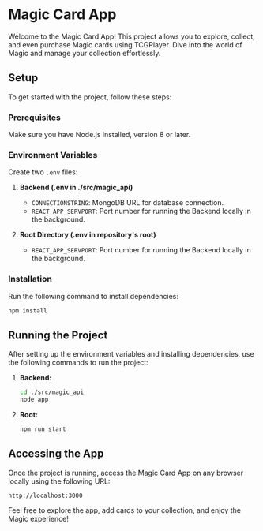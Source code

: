 # Magic Card App

Welcome to the Magic Card App! This project allows you to explore, collect, and even purchase Magic cards using TCGPlayer. Dive into the world of Magic and manage your collection effortlessly.

## Setup

To get started with the project, follow these steps:

### Prerequisites

Make sure you have Node.js installed, version 8 or later.

### Environment Variables

Create two `.env` files:

1. **Backend (.env in ./src/magic_api)**
    - `CONNECTIONSTRING`: MongoDB URL for database connection.
    - `REACT_APP_SERVPORT`: Port number for running the Backend locally in the background.

2. **Root Directory (.env in repository's root)**
    - `REACT_APP_SERVPORT`: Port number for running the Backend locally in the background.

### Installation

Run the following command to install dependencies:

```bash
npm install
```

## Running the Project

After setting up the environment variables and installing dependencies, use the following commands to run the project:

1. **Backend:**
   ```bash
   cd ./src/magic_api
   node app
   ```

2. **Root:**
   ```bash
   npm run start
   ```

## Accessing the App

Once the project is running, access the Magic Card App on any browser locally using the following URL:

```
http://localhost:3000
```

Feel free to explore the app, add cards to your collection, and enjoy the Magic experience!